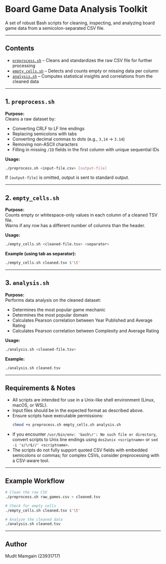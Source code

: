 # Board Game Data Analysis Toolkit

A set of robust Bash scripts for cleaning, inspecting, and analyzing board game data from a semicolon-separated CSV file.

---

## Contents

- [`preprocess.sh`](#1-preprocesssh) – Cleans and standardizes the raw CSV file for further processing  
- [`empty_cells.sh`](#2-empty_cellssh) – Detects and counts empty or missing data per column  
- [`analysis.sh`](#3-analysissh) – Computes statistical insights and correlations from the cleaned data

---

## 1. `preprocess.sh`

**Purpose:**  
Cleans a raw dataset by:
- Converting CRLF to LF line endings  
- Replacing semicolons with tabs  
- Converting decimal commas to dots (e.g., `3,14` → `3.14`)  
- Removing non-ASCII characters  
- Filling in missing `/ID` fields in the first column with unique sequential IDs

**Usage:**  
```bash
./preprocess.sh <input-file.csv> [output-file]
```
If `[output-file]` is omitted, output is sent to standard output.

---

## 2. `empty_cells.sh`

**Purpose:**  
Counts empty or whitespace-only values in each column of a cleaned TSV file.  
Warns if any row has a different number of columns than the header.

**Usage:**  
```bash
./empty_cells.sh <cleaned-file.tsv> <separator>
```
**Example (using tab as separator):**
```bash
./empty_cells.sh cleaned.tsv $'\t'
```

---

## 3. `analysis.sh`

**Purpose:**  
Performs data analysis on the cleaned dataset:
- Determines the most popular game mechanic
- Determines the most popular domain
- Calculates Pearson correlation between Year Published and Average Rating
- Calculates Pearson correlation between Complexity and Average Rating

**Usage:**  
```bash
./analysis.sh <cleaned-file.tsv>
```

**Example:**  
```bash
./analysis.sh cleaned.tsv
```

---

## Requirements & Notes

- All scripts are intended for use in a Unix-like shell environment (Linux, macOS, or WSL).
- Input files should be in the expected format as described above.
- Ensure scripts have executable permissions:  
  ```bash
  chmod +x preprocess.sh empty_cells.sh analysis.sh
  ```
- If you encounter `/usr/bin/env: 'bash\r': No such file or directory`, convert scripts to Unix line endings using `dos2unix <scriptname>` or `sed -i 's/\r$//' <scriptname>`.
- The scripts do not fully support quoted CSV fields with embedded semicolons or commas; for complex CSVs, consider preprocessing with a CSV-aware tool.

---

## Example Workflow

```bash
# Clean the raw CSV
./preprocess.sh raw_games.csv > cleaned.tsv

# Check for empty cells
./empty_cells.sh cleaned.tsv $'\t'

# Analyze the cleaned data
./analysis.sh cleaned.tsv
```

---

## Author

Mudit Mamgain (23931717)